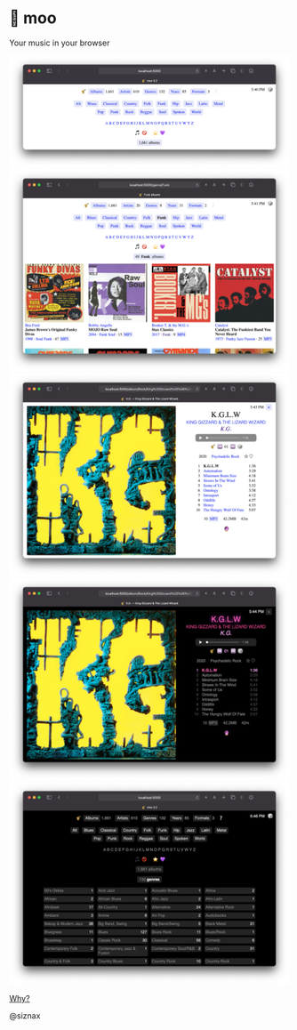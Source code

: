 &#x1F3B7; moo
=============

Your music in your browser

[![](Moo/img/screenshot1.png)](Moo/img/screenshot1.png)
[![](Moo/img/screenshot2.png)](Moo/img/screenshot2.png)
[![](Moo/img/screenshot3.png)](Moo/img/screenshot3.png)
[![](Moo/img/screenshot4.png)](Moo/img/screenshot4.png)
[![](Moo/img/screenshot5.png)](Moo/img/screenshot5.png)

[Why?](https://github.com/siznax/moo/wiki/Why)


@siznax
